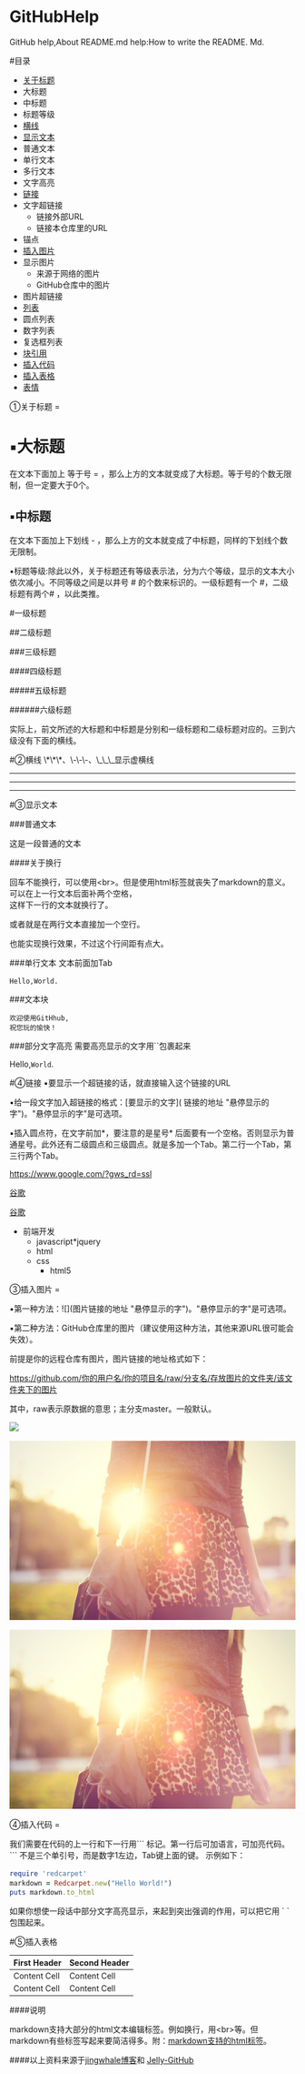 ﻿# GitHubHelp
GitHub help,About README.md help:How to write the README. Md.

#目录
* [关于标题](#title)
 * 大标题
 * 中标题
 * 标题等级
* [横线](#line) 
* [显示文本](#text)
 * 普通文本
 * 单行文本
 * 多行文本
 * 文字高亮
* [链接](#link)
 * 文字超链接
     * 链接外部URL
     * 链接本仓库里的URL
 * 锚点
* [插入图片](#image)
 * 显示图片
    * 来源于网络的图片
    * GitHub仓库中的图片
 * 图片超链接
* [列表](#list)
 * 圆点列表
 * 数字列表
 * 复选框列表
* [块引用](#reference)
* [插入代码](#code)
* [插入表格](#table)
* [表情](#expression)

<a name="title"/>
①关于标题
=

▪大标题
====

在文本下面加上 等于号 = ，那么上方的文本就变成了大标题。等于号的个数无限制，但一定要大于0个。

▪中标题
-------

在文本下面加上下划线 - ，那么上方的文本就变成了中标题，同样的下划线个数无限制。

▪标题等级:除此以外，关于标题还有等级表示法，分为六个等级，显示的文本大小依次减小。不同等级之间是以井号 # 的个数来标识的。一级标题有一个 #，二级标题有两个# ，以此类推。

#一级标题

##二级标题

###三级标题

####四级标题

#####五级标题

######六级标题

实际上，前文所述的大标题和中标题是分别和一级标题和二级标题对应的。三到六级没有下面的横线。

<a name="line"/>
#②横线
\*\*\*、\-\-\-、\_\_\_显示虚横线

***

---

___

<a name="text"/>
#③显示文本

###普通文本

这是一段普通的文本

####关于换行

回车不能换行，可以使用\<br>。但是使用html标签就丧失了markdown的意义。  可以在上一行文本后面补两个空格，  
这样下一行的文本就换行了。

或者就是在两行文本直接加一个空行。

也能实现换行效果，不过这个行间距有点大。

###单行文本
文本前面加Tab

    Hello,World.
    
###文本块

    欢迎使用GitHhub,
    祝您玩的愉快！
    
###部分文字高亮
需要高亮显示的文字用\`\`包裹起来

Hello,`World`.

<a name="link"/>
#④链接
▪要显示一个超链接的话，就直接输入这个链接的URL

▪给一段文字加入超链接的格式：\[要显示的文字\]( 链接的地址 "悬停显示的字")。"悬停显示的字"是可选项。

▪插入圆点符，在文字前加\*，要注意的是星号* 后面要有一个空格。否则显示为普通星号。此外还有二级圆点和三级圆点。就是多加一个Tab。第二行一个Tab，第三行两个Tab。


https://www.google.com/?gws_rd=ssl

[谷歌](https://www.google.com/?gws_rd=ssl)

[谷歌](https://www.google.com/?gws_rd=ssl "点击链接跳转到谷歌")

* 前端开发
  * javascript*jquery
  *	html
  * css
    * html5

<a name="image">
③插入图片
=

▪第一种方法：!\[\](图片链接的地址 "悬停显示的字")。"悬停显示的字"是可选项。

▪第二种方法：GitHub仓库里的图片（建议使用这种方法，其他来源URL很可能会失效）。

前提是你的远程仓库有图片，图片链接的地址格式如下：

https://github.com/你的用户名/你的项目名/raw/分支名/存放图片的文件夹/该文件夹下的图片

其中，raw表示原数据的意思；主分支master。一般默认。

![](http://dl.bizhi.sogou.com/images/2015/05/13/1171967.jpg)

![](images/girl.jpg)

![](images/girl.jpg "阳光下的女孩")

<a name="code">
④插入代码
=

我们需要在代码的上一行和下一行用\`\`\` 标记。第一行后可加语言，可加亮代码。\`\`\` 不是三个单引号，而是数字1左边，Tab键上面的键。 示例如下：
```ruby
require 'redcarpet'
markdown = Redcarpet.new("Hello World!")
puts markdown.to_html
```
如果你想使一段话中部分文字高亮显示，来起到突出强调的作用，可以把它用 \` \` 包围起来。

<a name="table">
#⑤插入表格

| First Header  | Second Header |
| ------------- | ------------- |
| Content Cell  | Content Cell  |
| Content Cell  | Content Cell  |

####说明

markdown支持大部分的html文本编辑标签。例如换行，用\<br\>等。但markdown有些标签写起来要简洁得多。附：[markdown支持的html标签](https://github.com/github/markup/tree/master#html-sanitization)。

####以上资料来源于[jingwhale博客](http://www.cnblogs.com/jingwhale/p/4223657.html)和 [Jelly-GitHub](https://github.com/guodongxiaren/README/blob/master/README.md)
